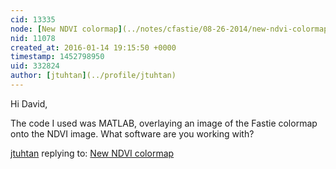 ```yaml
---
cid: 13335
node: [New NDVI colormap](../notes/cfastie/08-26-2014/new-ndvi-colormap)
nid: 11078
created_at: 2016-01-14 19:15:50 +0000
timestamp: 1452798950
uid: 332824
author: [jtuhtan](../profile/jtuhtan)
---
```


Hi David,

The code I used was MATLAB, overlaying an image of the Fastie colormap onto the NDVI image. What software are you working with?

[jtuhtan](../profile/jtuhtan) replying to: [New NDVI colormap](../notes/cfastie/08-26-2014/new-ndvi-colormap)

